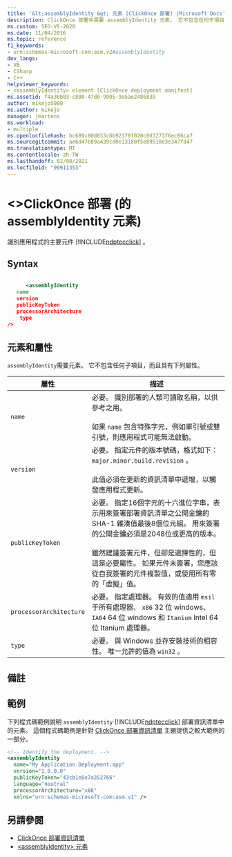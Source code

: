 ```yaml
---
title: '&lt;assemblyIdentity &gt; 元素 (ClickOnce 部署) |Microsoft Docs'
description: ClickOnce 部署中需要 assemblyIdentity 元素。 它不包含任何子項目，而且具有本文所述的屬性。
ms.custom: SEO-VS-2020
ms.date: 11/04/2016
ms.topic: reference
f1_keywords:
- urn:schemas-microsoft-com:asm.v2#assemblyIdentity
dev_langs:
- VB
- CSharp
- C++
helpviewer_keywords:
- <assemblyIdentity> element [ClickOnce deployment manifest]
ms.assetid: f4a3bb83-c800-47d0-9905-9a5ae2486838
author: mikejo5000
ms.author: mikejo
manager: jmartens
ms.workload:
- multiple
ms.openlocfilehash: bc689c80d033c6b92178f020c0d3273f6ec86ca7
ms.sourcegitcommit: ae6d47b09a439cd0e13180f5e89510e3e347fd47
ms.translationtype: MT
ms.contentlocale: zh-TW
ms.lasthandoff: 02/08/2021
ms.locfileid: "99911353"
---
```

# <a name="ltassemblyidentitygt-element-clickonce-deployment"></a>&lt;&gt;ClickOnce 部署 (的 assemblyIdentity 元素) 
識別應用程式的主要元件 [!INCLUDE[ndptecclick](../deployment/includes/ndptecclick_md.md)] 。

## <a name="syntax"></a>Syntax

```xml

      <assemblyIdentity  
   name 
   version
   publicKeyToken
   processorArchitecture
    type
/>
```

## <a name="elements-and-attributes"></a>元素和屬性
 `assemblyIdentity`需要元素。 它不包含任何子項目，而且具有下列屬性。

|屬性|描述|
|---------------|-----------------|
|`name`|必要。 識別部署的人類可讀取名稱，以供參考之用。<br /><br /> 如果 `name` 包含特殊字元，例如單引號或雙引號，則應用程式可能無法啟動。|
|`version`|必要。 指定元件的版本號碼，格式如下： `major.minor.build.revision` 。<br /><br /> 此值必須在更新的資訊清單中遞增，以觸發應用程式更新。|
|`publicKeyToken`|必要。 指定16個字元的十六進位字串，表示用來簽署部署資訊清單之公開金鑰的 SHA-1 雜湊值最後8個位元組。 用來簽署的公開金鑰必須是2048位或更高的版本。<br /><br /> 雖然建議簽署元件，但卻是選擇性的，但這是必要屬性。 如果元件未簽署，您應該從自我簽署的元件複製值，或使用所有零的「虛擬」值。|
|`processorArchitecture`|必要。 指定處理器。 有效的值適用 `msil` 于所有處理器、 `x86` 32 位 windows、 `IA64` 64 位 windows 和 `Itanium` Intel 64 位 Itanium 處理器。|
|`type`|必要。 與 Windows 並存安裝技術的相容性。 唯一允許的值為 `win32` 。|

## <a name="remarks"></a>備註

## <a name="example"></a>範例
 下列程式碼範例說明 `assemblyIdentity` [!INCLUDE[ndptecclick](../deployment/includes/ndptecclick_md.md)] 部署資訊清單中的元素。 這個程式碼範例是針對 [ClickOnce 部署資訊清單](../deployment/clickonce-deployment-manifest.md) 主題提供之較大範例的一部分。

```xml
<!-- Identify the deployment. -->
<assemblyIdentity
  name="My Application Deployment.app"
  version="1.0.0.0"
  publicKeyToken="43cb1e8e7a352766"
  language="neutral"
  processorArchitecture="x86"
  xmlns="urn:schemas-microsoft-com:asm.v1" />
```

## <a name="see-also"></a>另請參閱
- [ClickOnce 部署資訊清單](../deployment/clickonce-deployment-manifest.md)
- [\<assemblyIdentity> 元素](../deployment/assemblyidentity-element-clickonce-application.md)